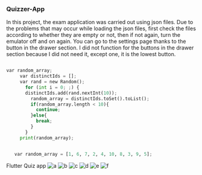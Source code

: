 ### Quizzer-App
In this project, the exam application was carried out using json files.
Due to the problems that may occur while loading the json files, first check the files according to whether they are empty or not, then if not again, turn the emulator off and on again.
You can go to the settings page thanks to the button in the drawer section.
I did not function for the buttons in the drawer section because I did not need it, except one, it is the lowest button.



```python

var random_array;
     var distinctIds = [];
     var rand = new Random();
       for (int i = 0; ;) {
       distinctIds.add(rand.nextInt(10));
         random_array = distinctIds.toSet().toList();
         if(random_array.length < 10){
           continue;
         }else{
           break;
         }
       }
     print(random_array);


   var random_array = [1, 6, 7, 2, 4, 10, 8, 3, 9, 5];
```
 Flutter Quiz app 
![a](https://user-images.githubusercontent.com/69467096/117134413-3af54780-adae-11eb-8b5b-805a77f5f283.jpeg)
![b](https://user-images.githubusercontent.com/69467096/117134415-3b8dde00-adae-11eb-8428-8ae4f703dcc9.jpeg)
![c](https://user-images.githubusercontent.com/69467096/117134417-3cbf0b00-adae-11eb-83a2-7457fad38935.jpeg)
![d](https://user-images.githubusercontent.com/69467096/117134420-3d57a180-adae-11eb-9e5d-c0fcc7c95320.jpeg)
![e](https://user-images.githubusercontent.com/69467096/117134424-3df03800-adae-11eb-800e-edea5554e722.jpeg)
![f](https://user-images.githubusercontent.com/69467096/117134426-3e88ce80-adae-11eb-897f-3c19278f7e75.jpeg)
